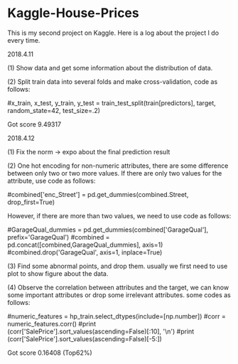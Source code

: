 # Kaggle-House-Prices
This is my second project on Kaggle. Here is a log about the project I do every time.

2018.4.11

(1) Show data and get some information about the distribution of data.

(2) Split train data into several folds and make cross-validation, code as follows:

#x_train, x_test, y_train, y_test = train_test_split(train[predictors], target, random_state=42, test_size=.2)

Got score 9.49317

2018.4.12

(1) Fix the norm -> expo about the final prediction result

(2) One hot encoding for non-numeric attributes, there are some difference between only two or two more values.
If there are only two values for the attribute, use code as follows:

#combined['enc_Street'] = pd.get_dummies(combined.Street, drop_first=True)

However, if there are more than two values, we need to use code as follows:

#GarageQual_dummies = pd.get_dummies(combined['GarageQual'], prefix='GarageQual')
#combined = pd.concat([combined,GarageQual_dummies], axis=1)
#combined.drop('GarageQual', axis=1, inplace=True)

(3) Find some abnormal points, and drop them. usually we first need to use plot to show figure about the data.

(4) Observe the correlation between attributes and the target, we can know some important attributes or drop some irrelevant attributes.
some codes as follows:

#numeric_features = hp_train.select_dtypes(include=[np.number])
#corr = numeric_features.corr()
#print (corr['SalePrice'].sort_values(ascending=False)[:10], '\n')
#print (corr['SalePrice'].sort_values(ascending=False)[-5:])

Got score 0.16408 (Top62%)